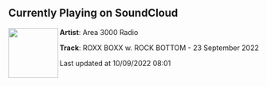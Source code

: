 ## Currently Playing on SoundCloud

[<img align="left" width="100" src="https://i1.sndcdn.com/artworks-rmG3lNh27QU5aAA8-VWf29A-t500x500.jpg">](https://soundcloud.com/area3000/roxx-boxx-w-rock-bottom-23-september-2022?in=area3000/sets/roxx-boxx)

**Artist**: Area 3000 Radio 

**Track**: ROXX BOXX w. ROCK BOTTOM - 23 September 2022

Last updated at 10/09/2022 08:01
